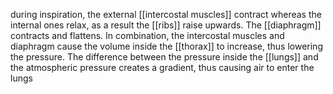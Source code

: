 during inspiration, the external [[intercostal muscles]] contract whereas the internal ones relax, as a result the [[ribs]] raise upwards. The [[diaphragm]] contracts and flattens. In combination, the intercostal muscles and diaphragm cause the volume inside the [[thorax]] to increase, thus lowering the pressure. The difference between the pressure inside the [[lungs]] and the atmospheric pressure creates a gradient, thus causing air to enter the lungs